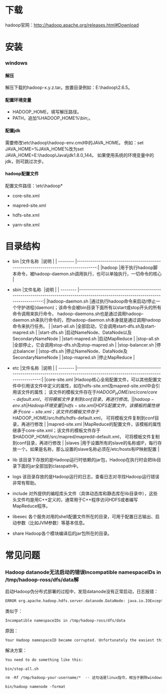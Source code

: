 下载
===
hadoop官网：http://hadoop.apache.org/releases.html#Download

安装
===
### windows

#### 解压
解压下载的hadoop-x.y.z.tar。放置目录例如：E:\hadoop\2.6.5。

#### 配置环境变量
+ HADOOP_HOME，填写解压路径。
+ PATH，追加%HADOOP_HOME%\bin;。

#### 配置jdk
需要修改\etc\hadoop\hadoop-env.cmd中的JAVA_HOME。
例如：set JAVA_HOME=%JAVA_HOME%改为set JAVA_HOME=E:\hadoop\Java\jdk1.8.0_144。
如果使用系统的环境变量中的jdk，则可跳过次步。

#### hadoop配置文件
配置文件路径：\etc\hadoop\*

+ core-site.xml

+ mapred-site.xml

+ hdfs-site.xml

+ yarn-site.xml

目录结构
===
+ bin
|文件名称  |说明                                                                                 |
| -------- |------------------------------------------------------------------------------------:|
|hadoop	   |用于执行hadoop脚本命令，被hadoop-daemon.sh调用执行，也可以单独执行，一切命令的核心   |

+ sbin
|文件名称  |说明                                                                                                                               |
| -------- |----------------------------------------------------------------------------------------------------------------------------------:|
|hadoop-daemon.sh	   |通过执行hadoop命令来启动/停止一个守护进程(daemon)；该命令会被bin目录下面所有以start或stop开头的所有命令调用来执行命令，
                        hadoop-daemons.sh也是通过调用hadoop-daemon.sh来执行命令的，而hadoop-daemon.sh本身就是通过调用hadoop命令来执行任务。    |
|start-all.sh	       |全部启动，它会调用start-dfs.sh及start-mapred.sh                                                                        |
|start-dfs.sh	       |启动NameNode、DataNode以及SecondaryNameNode                                                                            |
|start-mapred.sh       |启动MapReduce                                                                                                          |
|stop-all.sh	       |全部停止，它会调用stop-dfs.sh及stop-mapred.sh                                                                          |
|stop-balancer.sh      |停止balancer                                                                                                           |
|stop-dfs.sh	       |停止NameNode、DataNode及SecondaryNameNode                                                                              |
|stop-mapred.sh	       |停止MapReduce                                                                                                          |

+ etc
|文件名称  |说明                                                                                                                               |
| -------- |----------------------------------------------------------------------------------------------------------------------------------:|
|core-site.xml	  |Hadoop核心全局配置文件，可以其他配置文件中引用该文件中定义的属性，如在hdfs-site.xml及mapred-site.xml中会引用该文件的属性；
                   该文件的模板文件存在于$HADOOP_HOME/src/core/core-default.xml，可将模板文件复制到conf目录，再进行修改。                      |
|hadoop-env.sh	  |Hadoop环境变量                                                                                                              |
|hdfs-site.xml    |HDFS配置文件，该模板的属性继承于core-site.xml；该文件的模板文件存于$HADOOP_HOME/src/hdfs/hdfs-default.xml，
                   可将模板文件复制到conf目录，再进行修改                                                                                      |
|mapred-site.xml  |MapReduce的配置文件，该模板的属性继承于core-site.xml；该文件的模板文件存于$HADOOP_HOME/src/mapred/mapredd-default.xml，
                   可将模板文件复制到conf目录，再进行修改                                                                                      |
|slaves	          |用于设置所有的slave的名称或IP，每行存放一个。如果是名称，那么设置的slave名称必须在/etc/hosts有IP映射配置                    |

+ lib
该目录下存放的是Hadoop运行时依赖的jar包，Hadoop在执行时会把lib目录下面的jar全部加到classpath中。

+ logs
该目录存放的是Hadoop运行的日志，查看日志对寻找Hadoop运行错误非常有帮助。

+ include
对外提供的编程库头文件（具体动态库和静态库在lib目录中），这些头文件均是用C++定义的，通常用于C++程序访问HDFS或者编写MapReduce程序。

+ libexec
各个服务对用的shell配置文件所在的目录，可用于配置日志输出、启动参数（比如JVM参数）等基本信息。

+ share
Hadoop各个模块编译后的jar包所在的目录。


常见问题
===
### Hadoop datanode无法启动的错误Incompatible namespaceIDs in /tmp/hadoop-ross/dfs/data解
启动Hadoop伪分布式部署的过程中，发现datanode没有正常启动，日志报错：
```xml
ERROR org.apache.hadoop.hdfs.server.datanode.DataNode: java.io.IOException: Incompatible namespaceIDs in /tmp/hadoop-root/dfs/data: namenode namespaceID = 1091972464; datanode namespaceID = 640175512
```

类似于：
```xml
Incompatible namespaceIDs in /tmp/hadoop-ross/dfs/data
```

原因：
```xml
Your Hadoop namespaceID became corrupted. Unfortunately the easiest thing to do reformat the HDFS.
```

解决方案：
```xml
You need to do something like this:

bin/stop-all.sh

rm -Rf /tmp/hadoop-your-username/*  -- 这句话是linux指令，相当于删除windows上的对应文件

bin/hadoop namenode -format
```
